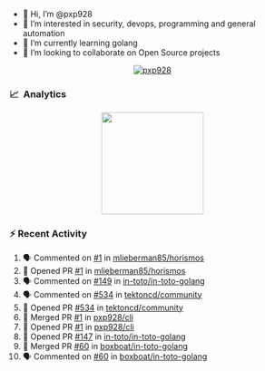 - 👋  Hi, I’m @pxp928
- 👀  I’m interested in security, devops, programming and general automation
- 🌱  I’m currently learning golang
- 💞️  I’m looking to collaborate on Open Source projects

<p align="center">
  <a href="https://linkedin.com/in/pxp928" target="blank">
    <img src="https://img.shields.io/badge/linkedin-%230077B5.svg?&style=for-the-badge&logo=linkedin&logoColor=white" alt="pxp928" />
  </a>
</p>

### 📈 &nbsp;Analytics

<p align="center">
  <a href="https://github.com/pxp928">
    <img height="180em" src="https://github-readme-stats-eight-theta.vercel.app/api?username=pxp928&show_icons=true&theme=radical&include_all_commits=true&count_private=true&line_height=26"/>
    <!---
    <img height="180em" src="https://github-readme-stats-eight-theta.vercel.app/api/top-langs/?username=pxp928&layout=compact&theme=radical&line_height=26"/>
    --->
  </a>
</p>

### :zap: Recent Activity

<!--START_SECTION:activity-->
1. 🗣 Commented on [#1](https://github.com/mlieberman85/horismos/issues/1) in [mlieberman85/horismos](https://github.com/mlieberman85/horismos)
2. 💪 Opened PR [#1](https://github.com/mlieberman85/horismos/pull/1) in [mlieberman85/horismos](https://github.com/mlieberman85/horismos)
3. 🗣 Commented on [#149](https://github.com/in-toto/in-toto-golang/issues/149) in [in-toto/in-toto-golang](https://github.com/in-toto/in-toto-golang)
4. 🗣 Commented on [#534](https://github.com/tektoncd/community/issues/534) in [tektoncd/community](https://github.com/tektoncd/community)
5. 💪 Opened PR [#534](https://github.com/tektoncd/community/pull/534) in [tektoncd/community](https://github.com/tektoncd/community)
6. 🎉 Merged PR [#1](https://github.com/pxp928/cli/pull/1) in [pxp928/cli](https://github.com/pxp928/cli)
7. 💪 Opened PR [#1](https://github.com/pxp928/cli/pull/1) in [pxp928/cli](https://github.com/pxp928/cli)
8. 💪 Opened PR [#147](https://github.com/in-toto/in-toto-golang/pull/147) in [in-toto/in-toto-golang](https://github.com/in-toto/in-toto-golang)
9. 🎉 Merged PR [#60](https://github.com/boxboat/in-toto-golang/pull/60) in [boxboat/in-toto-golang](https://github.com/boxboat/in-toto-golang)
10. 🗣 Commented on [#60](https://github.com/boxboat/in-toto-golang/issues/60) in [boxboat/in-toto-golang](https://github.com/boxboat/in-toto-golang)
<!--END_SECTION:activity-->

<!---
pxp928/pxp928 is a ✨ special ✨ repository because its `README.md` (this file) appears on your GitHub profile.
You can click the Preview link to take a look at your changes.
--->
